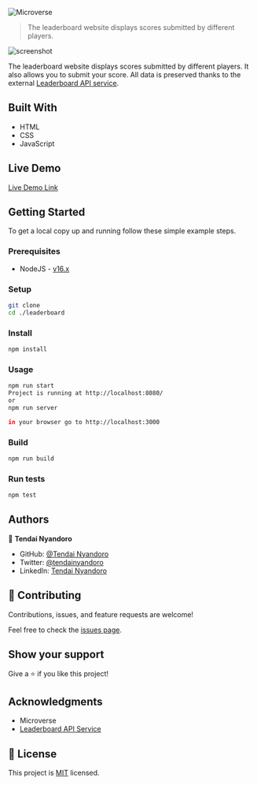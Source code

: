 ![Microverse](https://img.shields.io/badge/Microverse-blueviolet)

> The leaderboard website displays scores submitted by different players.

![screenshot](./app_screenshot.png)

The leaderboard website displays scores submitted by different players. It also allows you to submit your score. All data is preserved thanks to the external [Leaderboard API service]().

## Built With

- HTML
- CSS
- JavaScript

## Live Demo

[Live Demo Link](/)

## Getting Started

To get a local copy up and running follow these simple example steps.

### Prerequisites

- NodeJS - [v16.x](https://nodejs.org/en/)

### Setup

```bash
git clone 
cd ./leaderboard
```

### Install

```bash
npm install
```

### Usage

```bash
npm run start
Project is running at http://localhost:8080/
or 
npm run server

in your browser go to http://localhost:3000

```

### Build

```bash
npm run build
```

### Run tests

```bash
npm test
```

## Authors

👤 **Tendai Nyandoro**

- GitHub: [@Tendai Nyandoro](https://github.com/tnyandoro)
- Twitter: [@tendainyandoro](https://twitter.com/tendainyandoro)
- LinkedIn: [Tendai Nyandoro](https://www.linkedin.com/in/tendai-nyandoro/)


## 🤝 Contributing

Contributions, issues, and feature requests are welcome!

Feel free to check the [issues page](/issues/).

## Show your support

Give a ⭐️ if you like this project!

## Acknowledgments

- Microverse
- [Leaderboard API Service]()

## 📝 License

This project is [MIT](./MIT.md) licensed.